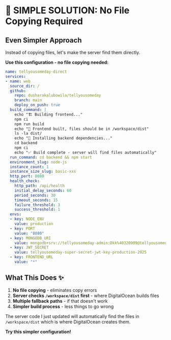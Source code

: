 # 🚀 SIMPLE SOLUTION: No File Copying Required

## Even Simpler Approach
Instead of copying files, let's make the server find them directly.

**Use this configuration - no file copying needed:**

```yaml
name: tellyousomeday-direct
services:
- name: web
  source_dir: /
  github:
    repo: dusharakalubowila/tellyousomeday
    branch: main
    deploy_on_push: true
  build_command: |
    echo "🏗️ Building frontend..."
    npm ci
    npm run build
    echo "📂 Frontend built, files should be in /workspace/dist"
    ls -la dist/
    echo "📂 Installing backend dependencies..."
    cd backend
    npm ci
    echo "✅ Build complete - server will find files automatically"
  run_command: cd backend && npm start
  environment_slug: node-js
  instance_count: 1
  instance_size_slug: basic-xxs
  http_port: 8080
  health_check:
    http_path: /api/health
    initial_delay_seconds: 60
    period_seconds: 30
    timeout_seconds: 15
    failure_threshold: 3
    success_threshold: 1
  envs:
  - key: NODE_ENV
    value: production
  - key: PORT
    value: "8080"
  - key: MONGODB_URI
    value: mongodb+srv://tellyousomeday-admin:Dkk%40320909@tellyousomeday-cluster.8j0bf4b.mongodb.net/tellyousomeday?retryWrites=true&w=majority&appName=tellyousomeday-cluster
  - key: JWT_SECRET
    value: tellyousomeday-super-secret-jwt-key-production-2025
  - key: FRONTEND_URL
    value: "*"
```

## What This Does ✨

1. **No file copying** - eliminates copy errors
2. **Server checks `/workspace/dist` first** - where DigitalOcean builds files
3. **Multiple fallback paths** - if that doesn't work
4. **Simpler build process** - less things to go wrong

The server code I just updated will automatically find the files in `/workspace/dist` which is where DigitalOcean creates them.

**Try this simpler configuration!**
